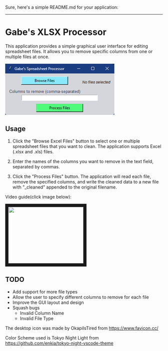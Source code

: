 Sure, here's a simple README.md for your application:

---

# Gabe's XLSX Processor

This application provides a simple graphical user interface for editing spreadsheet files. It allows you to remove specific columns from one or multiple files at once.

![alt text](https://github.com/gmifflen/GabesSpreadsheetProcessor/blob/main/sc.png?raw=true)

## Usage

1. Click the "Browse Excel Files" button to select one or multiple spreadsheet files that you want to clean. The application supports Excel (.xlsx and .xls) files.

2. Enter the names of the columns you want to remove in the text field, separated by commas.

3. Click the "Process Files" button. The application will read each file, remove the specified columns, and write the cleaned data to a new file with "_cleaned" appended to the original filename.

Video guide(click image below):

<a href="http://www.youtube.com/watch?feature=player_embedded&v=qC1W0BDccj4
" target="_blank"><img src="http://img.youtube.com/vi/qC1W0BDccj4/0.jpg" width="240" height="180" border="10" /></a>

## TODO
- Add support for more file types
- Allow the user to specify different columns to remove for each file
- Improve the GUI layout and design
- Squash bugs
  - Invalid Column Name
  - Invalid File Type


The desktop icon was made by OkapiIsTired from https://www.favicon.cc/

Color Scheme used is Tokyo Night Light from https://github.com/enkia/tokyo-night-vscode-theme
